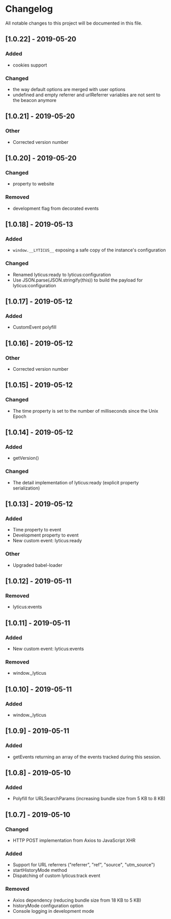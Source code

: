 # Changelog

All notable changes to this project will be documented in this file.

## [1.0.22] - 2019-05-20

### Added

- cookies support

### Changed

- the way default options are merged with user options
- undefined and empty referrer and urlReferrer variables are not sent to the beacon anymore

## [1.0.21] - 2019-05-20

### Other

- Corrected version number

## [1.0.20] - 2019-05-20

### Changed

- property to website

### Removed

- development flag from decorated events

## [1.0.18] - 2019-05-13

### Added

- `window.__LYTICUS__` exposing a safe copy of the instance's configuration

### Changed

- Renamed lyticus:ready to lyticus:configuration
- Use JSON.parse(JSON.stringify(this)) to build the payload for lyticus:configuration


## [1.0.17] - 2019-05-12

### Added

- CustomEvent polyfill

## [1.0.16] - 2019-05-12

### Other

- Corrected version number

## [1.0.15] - 2019-05-12

### Changed

- The time property is set to the number of milliseconds since the Unix Epoch

## [1.0.14] - 2019-05-12

### Added

- getVersion()

### Changed

- The detail implementation of lyticus:ready (explicit property serialization)

## [1.0.13] - 2019-05-12

### Added

- Time property to event
- Development property to event
- New custom event: lyticus:ready

### Other

- Upgraded babel-loader

## [1.0.12] - 2019-05-11

### Removed

- lyticus:events

## [1.0.11] - 2019-05-11

### Added

- New custom event: lyticus:events

### Removed

- window.\_lyticus

## [1.0.10] - 2019-05-11

### Added

- window.\_lyticus

## [1.0.9] - 2019-05-11

### Added

- getEvents returning an array of the events tracked during this session.

## [1.0.8] - 2019-05-10

### Added

- Polyfill for URLSearchParams (increasing bundle size from 5 KB to 8 KB)

## [1.0.7] - 2019-05-10

### Changed

- HTTP POST implementation from Axios to JavaScript XHR

### Added

- Support for URL referrers ("referrer", "ref", "source", "utm_source")
- startHistoryMode method
- Dispatching of custom lyticus:track event

### Removed

- Axios dependency (reducing bundle size from 18 KB to 5 KB)
- historyMode configuration option
- Console logging in development mode
